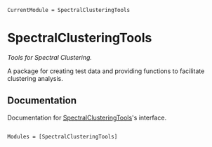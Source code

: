```@meta
CurrentModule = SpectralClusteringTools
```



# SpectralClusteringTools

*Tools for Spectral Clustering.*

A package for creating test data and providing functions to facilitate clustering analysis.



## Documentation 
Documentation for [SpectralClusteringTools](https://github.com/702ph/SpectralClusteringTools.jl)'s interface.



```@index
```



```@autodocs
Modules = [SpectralClusteringTools]
```